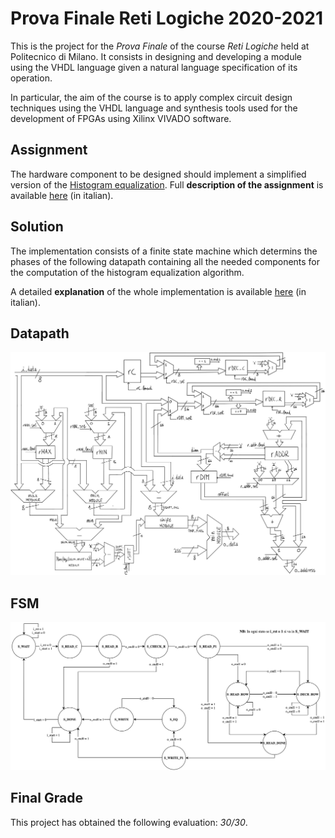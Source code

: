 # Prova Finale Reti Logiche 2020-2021
This is the project for the *Prova Finale* of the course _Reti Logiche_ held at Politecnico di Milano.
It consists in designing and developing a module using the VHDL language given a natural language specification of its operation. 

In particular, the aim of the course is to apply complex circuit design techniques using the VHDL language and synthesis tools used for the development of FPGAs using Xilinx VIVADO software.

## Assignment 
The hardware component to be designed should implement a simplified version of the [Histogram equalization](https://en.wikipedia.org/wiki/Histogram_equalization). Full **description of the assignment** is available [here](/PFRL_Specifica_20_21_V3.pdf) (in italian).

## Solution
The implementation consists of a finite state machine which determins the phases of the following datapath containing all the needed components for the computation of the histogram equalization algorithm.

A detailed **explanation** of the whole implementation is available [here](/report.pdf) (in italian).

## Datapath 
![datapath](img/DATAPATH.jpg)
## FSM
![FSM](/img/FSM.png)

## Final Grade 
This project has obtained the following evaluation: *30/30*.
